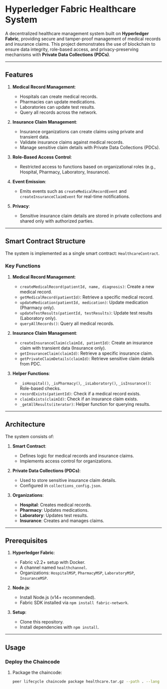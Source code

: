 # Hyperledger Fabric Healthcare System

A decentralized healthcare management system built on **Hyperledger Fabric**, providing secure and tamper-proof management of medical records and insurance claims. This project demonstrates the use of blockchain to ensure data integrity, role-based access, and privacy-preserving mechanisms with **Private Data Collections (PDCs)**.

---

## Features
1. **Medical Record Management**:
   - Hospitals can create medical records.
   - Pharmacies can update medications.
   - Laboratories can update test results.
   - Query all records across the network.

2. **Insurance Claim Management**:
   - Insurance organizations can create claims using private and transient data.
   - Validate insurance claims against medical records.
   - Manage sensitive claim details with Private Data Collections (PDCs).

3. **Role-Based Access Control**:
   - Restricted access to functions based on organizational roles (e.g., Hospital, Pharmacy, Laboratory, Insurance).

4. **Event Emission**:
   - Emits events such as `createMedicalRecordEvent` and `createInsuranceClaimEvent` for real-time notifications.

5. **Privacy**:
   - Sensitive insurance claim details are stored in private collections and shared only with authorized parties.

---

## Smart Contract Structure
The system is implemented as a single smart contract: `HealthcareContract`.

### Key Functions
1. **Medical Record Management**:
   - `createMedicalRecord(patientId, name, diagnosis)`: Create a new medical record.
   - `getMedicalRecord(patientId)`: Retrieve a specific medical record.
   - `updateMedication(patientId, medication)`: Update medication (Pharmacy only).
   - `updateTestResults(patientId, testResults)`: Update test results (Laboratory only).
   - `queryAllRecords()`: Query all medical records.

2. **Insurance Claim Management**:
   - `createInsuranceClaim(claimId, patientId)`: Create an insurance claim with transient data (Insurance only).
   - `getInsuranceClaim(claimId)`: Retrieve a specific insurance claim.
   - `getPrivateClaimDetails(claimId)`: Retrieve sensitive claim details from PDC.

3. **Helper Functions**:
   - `_isHospital()`, `_isPharmacy()`, `_isLaboratory()`, `_isInsurance()`: Role-based checks.
   - `recordExists(patientId)`: Check if a medical record exists.
   - `claimExists(claimId)`: Check if an insurance claim exists.
   - `_getAllResults(iterator)`: Helper function for querying results.

---

## Architecture
The system consists of:
1. **Smart Contract**:
   - Defines logic for medical records and insurance claims.
   - Implements access control for organizations.

2. **Private Data Collections (PDCs)**:
   - Used to store sensitive insurance claim details.
   - Configured in `collections_config.json`.

3. **Organizations**:
   - **Hospital**: Creates medical records.
   - **Pharmacy**: Updates medications.
   - **Laboratory**: Updates test results.
   - **Insurance**: Creates and manages claims.

---

## Prerequisites
1. **Hyperledger Fabric**:
   - Fabric v2.2+ setup with Docker.
   - A channel named `healthchannel`.
   - Organizations: `HospitalMSP`, `PharmacyMSP`, `LaboratoryMSP`, `InsuranceMSP`.

2. **Node.js**:
   - Install Node.js (v14+ recommended).
   - Fabric SDK installed via `npm install fabric-network`.

3. **Setup**:
   - Clone this repository.
   - Install dependencies with `npm install`.

---

## Usage
### Deploy the Chaincode
1. Package the chaincode:
   ```bash
   peer lifecycle chaincode package healthcare.tar.gz --path . --lang node --label healthcare
